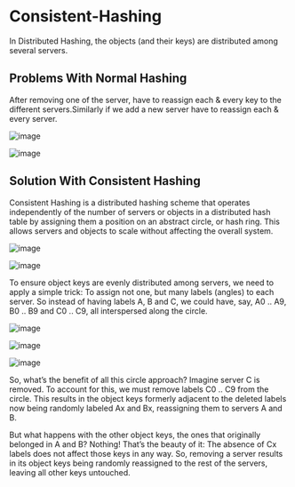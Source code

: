 # Consistent-Hashing
In Distributed Hashing, the objects (and their keys) are distributed among several servers.

## Problems With Normal Hashing 

After removing one of the server, have to reassign each & every key to the different servers.Similarly if we add a new server have to reassign each & every server. 

![image](https://github.com/omprakashpatel27/Consistent-Hashing/assets/59342793/8b89e193-2fbd-4212-b230-7addb957b470)

![image](https://github.com/omprakashpatel27/Consistent-Hashing/assets/59342793/95e50cbb-88fa-456c-8354-72d58a59af1e)

## Solution With Consistent Hashing 

Consistent Hashing is a distributed hashing scheme that operates independently of the number of servers or objects in a distributed hash table by assigning them a position on an abstract circle, or hash ring. This allows servers and objects to scale without affecting the overall system.

![image](https://github.com/omprakashpatel27/Consistent-Hashing/assets/59342793/2864879e-977d-4f23-8915-22ed55a902cc)

![image](https://github.com/omprakashpatel27/Consistent-Hashing/assets/59342793/65d5605a-35d4-4a4d-9104-ae430a9bcccf)


To ensure object keys are evenly distributed among servers, we need to apply a simple trick: To assign not one, but many labels (angles) to each server. So instead of having labels A, B and C, we could have, say, A0 .. A9, B0 .. B9 and C0 .. C9, all interspersed along the circle.

![image](https://github.com/omprakashpatel27/Consistent-Hashing/assets/59342793/e40ef039-556a-49d7-8f80-be879a6447d4)

![image](https://github.com/omprakashpatel27/Consistent-Hashing/assets/59342793/946482ca-3a46-4258-8095-7b55b8652336)

![image](https://github.com/omprakashpatel27/Consistent-Hashing/assets/59342793/e0f61185-1bc0-4f91-a3f1-cb86df09b290)


So, what’s the benefit of all this circle approach? Imagine server C is removed. To account for this, we must remove labels C0 .. C9 from the circle. This results in the object keys formerly adjacent to the deleted labels now being randomly labeled Ax and Bx, reassigning them to servers A and B.

But what happens with the other object keys, the ones that originally belonged in A and B? Nothing! That’s the beauty of it: The absence of Cx labels does not affect those keys in any way. So, removing a server results in its object keys being randomly reassigned to the rest of the servers, leaving all other keys untouched.
